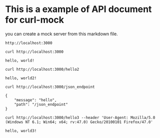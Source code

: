 # This is a example of API document for curl-mock

you can create a mock server from this markdown file.

```curlmock-host
http://localhost:3000
```

```curlmock-request
curl http://localhost:3000
```

```curlmock-response
hello, world!
```

```curlmock-request
curl http://localhost:3000/hello2
```

```curlmock-response
hello, world2!
```

```curlmock-request
curl http://localhost:3000/json_endpoint
```

```curlmock-response
{
    "message": "hello",
    "path": "/json_endpoint"
}
```

```curlmock-request
curl http://localhost:3000/hello3 --header 'User-Agent: Mozilla/5.0 (Windows NT 6.1; Win64; x64; rv:47.0) Gecko/20100101 Firefox/47.0'
```

```curlmock-response
hello, world3!
```

